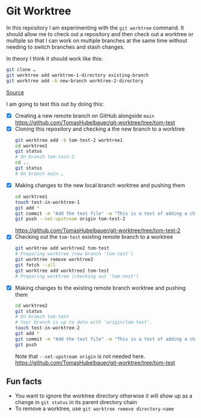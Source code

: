 # Git Worktree

In this repository I am experimenting with the `git worktree` command.
It should allow me to check out a repository and then check out a
worktree or multiple so that I can work on multiple branches at the
same time without needing to switch branches and stash changes.

In theory I think it should work like this:

```sh
git clone …
git worktree add worktree-1-directory existing-branch
git worktree add -b new-branch worktree-2-directory
```

[Source](https://stackoverflow.com/a/45491767/2715716)

I am going to test this out by doing this:

- [x] Creating a new remote branch on GitHub alongside `main`
  https://github.com/TomasHubelbauer/git-worktree/tree/tom-test
- [x] Cloning this repository and checking a the new branch to a worktree
  ```sh
  git worktree add -b tom-test-2 worktree1
  cd worktree1
  git status
  # On branch tom-test-2
  cd ..
  git status
  # On branch main …
  ```
- [x] Making changes to the new local branch worktree and pushing them
  ```sh
  cd worktree1
  touch test-in-worktree-1
  git add *
  git commit -m "Add the test file" -m "This is a test of adding a change in a worktree"
  git push --set-upstream origin tom-test-2
  ```
  https://github.com/TomasHubelbauer/git-worktree/tree/tom-test-2
- [x] Checking out the `tom-test` existing remote branch to a worktree
  ```sh
  git worktree add worktree2 tom-test
  # Preparing worktree (new branch 'tom-test')
  git worktree remove worktree2
  git fetch --all
  git worktree add worktree2 tom-test
  # Preparing worktree (checking out 'tom-test')
  ```
- [x] Making changes to the existing remote branch worktree and pushing them
  ```sh
  cd worktree2
  git status
  # On branch tom-test
  # Your branch is up to date with 'origin/tom-test'.
  touch test-in-worktree-2
  git add *
  git commit -m "Add the test file" -m "This is a test of adding a change in a worktree"
  git push
  ```
  Note that `--set-upstream origin` is not needed here.
  https://github.com/TomasHubelbauer/git-worktree/tree/tom-test

## Fun facts

- You want to ignore the worktree directory otherwise it will show up as a change
  in `git status` in its parent directory chain
- To remove a worktree, use `git worktree remove directory-name`
